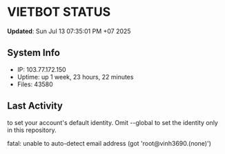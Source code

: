 # VIETBOT STATUS
**Updated**: Sun Jul 13 07:35:01 PM +07 2025

## System Info
- IP: 103.77.172.150
- Uptime: up 1 week, 23 hours, 22 minutes
- Files: 43580

## Last Activity

to set your account's default identity.
Omit --global to set the identity only in this repository.

fatal: unable to auto-detect email address (got 'root@vinh3690.(none)')
